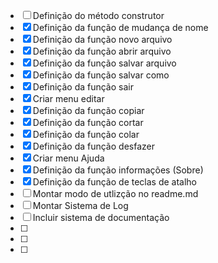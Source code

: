 - [ ] Definição do método construtor
- [x] Definição da função de mudança de nome
- [x] Definição da função novo arquivo
- [x] Definição da função abrir arquivo
- [x] Definição da função salvar arquivo
- [x] Definição da função salvar como
- [x] Definição da função sair
- [x] Criar menu editar
- [x] Definição da função copiar
- [x] Definição da função cortar
- [x] Definição da função colar
- [x] Definição da função desfazer 
- [x] Criar menu Ajuda
- [x] Definição da função informações (Sobre)
- [x] Definição da função de teclas de atalho
- [ ] Montar modo de utlizção no readme.md
- [ ] Montar Sistema de Log
- [ ] Incluir sistema de documentação
- [ ] 
- [ ] 
- [ ] 